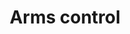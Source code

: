 ---
title: Arms control
longTitle: 'Arms control'
tags:
- gccommon
relatedTerm:
- "[[Weapons Peace]]"
use:
- "[[Arms limitation Arms reduction Disarmament Non-pro]]"
---